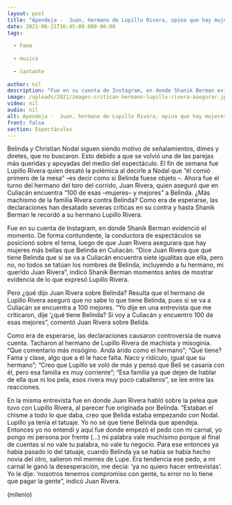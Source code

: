 ```yaml
---
layout: post
title: "Apendeja -  Juan, hermano de Lupillo Rivera, opina que hay mujeres más bellas que Belinda; lo critican"
date: 2021-06-21T16:45:00.000-06:00
tags:
  
  - Fama
  
  - musica
  
  - cantante
  
author: nil
description: "Fue en su cuenta de Instagram, en donde Shanik Berman evidenció el momento. De forma contundente, la conductora de espectáculos se posicionó en contra de Juan Rivera por asegurar que hay mujeres más bellas que Belinda en Culiacán. "
image: /uploads/2021/images-critican-hermano-lupillo-rivera-asegurar.jpg
video: nil
audio: nil
alt: Apendeja -  Juan, hermano de Lupillo Rivera, opina que hay mujeres más bellas que Belinda; lo critican
front: false
section: Espectáculos
---
```


Belinda y Christian Nodal siguen siendo motivo de señalamientos, dimes y diretes, que no buscaron. Esto debido a que se volvió una de las parejas más queridas y apoyadas del medio del espectáculo. El fin de semana fue Lupillo Rivera quien desató la polémica al decirle a Nodal que “él comió primero de la mesa” –es decir como si Belinda fuese objeto –. Ahora fue el turno del hermano del toro del corrido, Juan Rivera, quien aseguró que en Culiacán encuentra “100 de esas –mujeres– y mejores” a Belinda. ¿Más machismo de la familia Rivera contra Belinda? Como era de esperarse, las declaraciones han desatado severas críticas en su contra y hasta Shanik Berman le recordó a su hermano Lupillo Rivera. 

Fue en su cuenta de Instagram, en donde Shanik Berman evidenció el momento. De forma contundente, la conductora de espectáculos se posicionó sobre el tema, luego de que Juan Rivera asegurara que hay mujeres más bellas que Belinda en Culiacán. “Dice Juan Rivera que qué tiene Belinda que si se va a Culiacán encuentra siete igualitas que ella, pero no, no todos se tatúan los nombres de Belinda, incluyendo a tu hermano, mi querido Juan Rivera”, indicó Shanik Berman momentos antes de mostrar evidencia de lo que expresó Lupillo Rivera. 

Pero ¿qué dijo Juan Rivera sobre Belinda? Resulta que el hermano de Lupillo Rivera aseguró que no sabe lo que tiene Belinda, pues si se va a Culiacán se encuentra a 100 mejores. “Yo dije en una entrevista que me criticaron, dije ‘¿qué tiene Belinda? Si voy a Culiacán y encuentro 100 de esas mejores”, comentó Juan Rivera sobre Belida. 

Como era de esperarse, las declaraciones causaron controversia de nueva cuenta. Tacharon al hermano de Lupillo Rivera de machista y misoginia. “Que comentario más misógino. Anda árido como el hermano”; “Qué tiene? Fama y clase, algo que a él le hace falta. Naco y ridículo, igual que su hermano”; “Creo que Lupillo se voló de más y pensó que Beli se casaría con él, pero esa familia es muy corriente”; “Esa familia ya que dejen de hablar de ella que ni los pela, esos rivera muy poco caballeros”, se lee entre las reacciones. 

En la misma entrevista fue en donde Juan Rivera habló sobre la pelea que tuvo con Lupillo Rivera, al parecer fue originada por Belinda. “Estaban el chisme a todo lo que daba, creo que Belida estaba empezando con Nodal. Lupillo ya tenía el tatuaje. Yo no sé que tiene Belinda que apendeja. Entonces yo no entendí y aquí fue donde empezó el pedo con mi carnal, yo pongo mi persona por frente (...) mi palabra vale muchísimo porque al final de cuentas si no vale tu palabra, no vale tu negocio. Para ese entonces ya había pasado lo del tatuaje, cuando Belinda ya se había se había hecho novia del otro, salieron mil memes de Lupe. Era tendencia ese pedo, a mi carnal le ganó la desesperación, me decía: ‘ya no quiero hacer entrevistas’. Yo le dije: ‘nosotros tenemos compromiso con gente, tu error no lo tiene que pagar la gente”, indicó Juan Rivera.

(milenio)